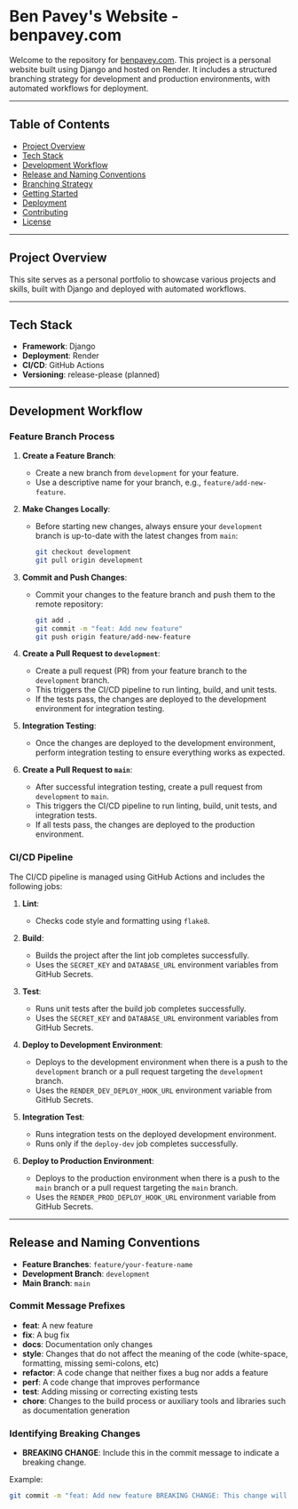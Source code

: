 # Ben Pavey's Website - benpavey.com

Welcome to the repository for [benpavey.com](https://benpavey.com). This project is a personal website built using Django and hosted on Render. It includes a structured branching strategy for development and production environments, with automated workflows for deployment.

---

## Table of Contents

- [Project Overview](#project-overview)
- [Tech Stack](#tech-stack)
- [Development Workflow](#development-workflow)
- [Release and Naming Conventions](#release-and-naming-conventions)
- [Branching Strategy](#branching-strategy)
- [Getting Started](#getting-started)
- [Deployment](#deployment)
- [Contributing](#contributing)
- [License](#license)

---

## Project Overview

This site serves as a personal portfolio to showcase various projects and skills, built with Django and deployed with automated workflows.

---

## Tech Stack

- **Framework**: Django
- **Deployment**: Render
- **CI/CD**: GitHub Actions
- **Versioning**: release-please (planned)

---

## Development Workflow

### Feature Branch Process

1. **Create a Feature Branch**:
   - Create a new branch from `development` for your feature.
   - Use a descriptive name for your branch, e.g., `feature/add-new-feature`.

2. **Make Changes Locally**:
   - Before starting new changes, always ensure your `development` branch is up-to-date with the latest changes from `main`:
     ```sh
     git checkout development
     git pull origin development
     ```

3. **Commit and Push Changes**:
   - Commit your changes to the feature branch and push them to the remote repository:
     ```sh
     git add .
     git commit -m "feat: Add new feature"
     git push origin feature/add-new-feature
     ```

4. **Create a Pull Request to `development`**:
   - Create a pull request (PR) from your feature branch to the `development` branch.
   - This triggers the CI/CD pipeline to run linting, build, and unit tests.
   - If the tests pass, the changes are deployed to the development environment for integration testing.

5. **Integration Testing**:
   - Once the changes are deployed to the development environment, perform integration testing to ensure everything works as expected.

6. **Create a Pull Request to `main`**:
   - After successful integration testing, create a pull request from `development` to `main`.
   - This triggers the CI/CD pipeline to run linting, build, unit tests, and integration tests.
   - If all tests pass, the changes are deployed to the production environment.

### CI/CD Pipeline

The CI/CD pipeline is managed using GitHub Actions and includes the following jobs:

1. **Lint**:
   - Checks code style and formatting using `flake8`.

2. **Build**:
   - Builds the project after the lint job completes successfully.
   - Uses the `SECRET_KEY` and `DATABASE_URL` environment variables from GitHub Secrets.

3. **Test**:
   - Runs unit tests after the build job completes successfully.
   - Uses the `SECRET_KEY` and `DATABASE_URL` environment variables from GitHub Secrets.

4. **Deploy to Development Environment**:
   - Deploys to the development environment when there is a push to the `development` branch or a pull request targeting the `development` branch.
   - Uses the `RENDER_DEV_DEPLOY_HOOK_URL` environment variable from GitHub Secrets.

5. **Integration Test**:
   - Runs integration tests on the deployed development environment.
   - Runs only if the `deploy-dev` job completes successfully.

6. **Deploy to Production Environment**:
   - Deploys to the production environment when there is a push to the `main` branch or a pull request targeting the `main` branch.
   - Uses the `RENDER_PROD_DEPLOY_HOOK_URL` environment variable from GitHub Secrets.

---

## Release and Naming Conventions

- **Feature Branches**: `feature/your-feature-name`
- **Development Branch**: `development`
- **Main Branch**: `main`

### Commit Message Prefixes

- **feat**: A new feature
- **fix**: A bug fix
- **docs**: Documentation only changes
- **style**: Changes that do not affect the meaning of the code (white-space, formatting, missing semi-colons, etc)
- **refactor**: A code change that neither fixes a bug nor adds a feature
- **perf**: A code change that improves performance
- **test**: Adding missing or correcting existing tests
- **chore**: Changes to the build process or auxiliary tools and libraries such as documentation generation

### Identifying Breaking Changes

- **BREAKING CHANGE**: Include this in the commit message to indicate a breaking change.

Example:
```sh
git commit -m "feat: Add new feature BREAKING CHANGE: This change will break the existing API"